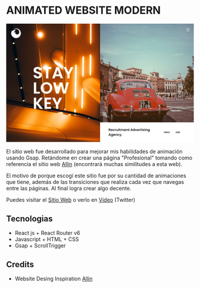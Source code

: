 # ANIMATED WEBSITE MODERN
![Home Page](/.github/home.JPG)

El sitio web fue desarrollado para mejorar mis habilidades de animación usando Gsap. Retándome en crear una página "Profesional" tomando como referencia el sitio web [Allin](https://allhero.co.jp/) (encontrará muchas similitudes a esta web).

El motivo de porque escogí este sitio fue por su cantidad de animaciones que tiene, además de las transiciones que realiza cada vez que navegas entre las páginas. Al final logra crear algo decente.


Puedes visitar el [Sitio Web](https://efrain-f.github.io/ANIMATED-WEBSITE-MODERN/) o verlo en [Video](https://twitter.com/EfvFlores/status/1611198616923930624?s=20&t=KBC9TAYh_Tn4FGaF3t1Hzg) (Twitter)  

## Tecnologias
* React js + React Router v6
* Javascript + HTML + CSS
* Gsap + ScrollTrigger

## Credits
* Website Desing Inspiration [Allin](https://allhero.co.jp/) 